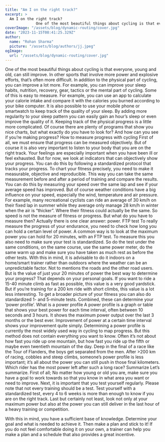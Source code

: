 ```yaml
---
title: "Am I on the right track?"
excerpt: >
  Am I on the right track?
              One of the most beautiful things about cycling is that everyone, young and old, can still improve. In other sports that involve more power and explosive efforts, t
coverImage: "/assets/blog/dynamic-routing/cover.jpg"
date: "2023-11-15T08:41:25.329Z"
author:
  name: "Rohan Sharma"
  picture: "/assets/blog/authors/jj.jpeg"
ogImage:
  url: "/assets/blog/dynamic-routing/cover.jpg"
---
```


One of the most beautiful things about cycling is that everyone, young and old, can still improve. In other sports that involve more power and explosive efforts, that’s often more difficult. In addition to the physical part of cycling, you can improve a lot more. For example, you can improve your sleep habits, nutrition, recovery, gear, tactics or the mental part of cycling.
Some of this is easy to measure. For example, you can use an app to calculate your calorie intake and compare it with the calories you burned according to your bike computer. It is also possible to use your mobile phone or smartwatch to keep track of the quality of your sleep. By adding more regularity to your sleep pattern you can easily gain an hour’s sleep or even improve the quality of it.
Keeping track of the physical progress is a little more complicated. Of course there are plenty of programs that show you nice charts, but what exactly do you have to look for? And how can you see if you’re making progress?
How to measure progress with cycling
First of all, we must ensure that progress can be measured objectively. But of course it is also very important to listen to your body that you are on the right track. Your feelings are especially important when you have been ill or feel exhausted. But for now, we look at indicators that can objectively show your progress. You can do this by following a standardized protocol that tracks your progress. To chart your fitness precisely, you need to make it measurable, objective and reproducible. This way you can take the same measurement before and after a period of training and compare the results.
You can do this by measuring your speed over the same lap and see if your average speed has improved. But of course weather conditions have a big influence on your speed, especially the wind, temperature and air pressure. For example, many recreational cyclists can ride an average of 30 km/h on their fixed lap in summer while they average only manage 28 km/h in winter when the air is “thicker”. Where their fitness could actually be the same. So speed is not the measure of fitness or progress. But what do you have to measure then? Actually there is one clear answer: power.
FTP test
To really measure the progress of your endurance, you need to check how long you can hold a certain level of power. A common way is to look at the maximum power you can hold for 20 minutes, with an FTP test. To measure this you also need to make sure your test is standardized. So do the test under the same conditions, on the same course, use the same power meter, do the same warm up and make sure you have taken as much rest as before the other tests. With this in mind, it is advisable to do it indoors on a home/smart trainer rather than outdoors where the weather can be an unpredictable factor. Not to mentions the roads and the other road users.
But is the value of just your 20 minutes of power the best way to determine your progress? That depends on your personal goals. If you want to ride a 15-40 minute climb as fast as possible, this value is a very good yardstick. But if you’re training for a 200 km ride with short climbs, this value is a lot less interesting. To get a broader picture of your fitness you can also do standardized 1- and 5-minute tests. Combined, these can determine your ‘power profile’.
What is a power profile
A power profile is a graph or table that shows your best power for each time interval, often between 10 seconds and 3 hours. It shows the maximum power output over the last 3 months or the best ever. Improvement of power at a certain time interval shows your improvement quite simply. Determining a power profile is currently the most widely used way in cycling to map progress. But this method does not contain everything you want to know. Often it’s not about how fast you ride up one mountain, but how fast you ride up the fifth or maybe even twentieth mountain of the day. Deep in the final of a race like the Tour of Flanders, the boys get separated from the men. After >200 km of racing, cobbles and steep climbs, someone’s power profile is less important; it’s all about the power you can still push in those final kilometers. Which rider has the most power left after such a long race?
Summarize
Let’s summarize. First of all; No matter how young or old you are, make sure you have a goal to work towards so that you know in what area you want or need to improve. Next, it is important that you test yourself regularly. Please note that not every training should be a test. Test yourself with a standardized test, every 4 to 6 weeks is more than enough to know if you are on the right track. Last but certainly not least, look not only at your maximum power but also at the power you can still deliver in the last hour of a heavy training or competition.

With this in mind, you have a sufficient base of knowledge. Determine your goal and what is needed to achieve it. Then make a plan and stick to it! If you do not feel comfortable doing it on your own, a trainer can help you make a plan and a schedule that also provides a great incentive.